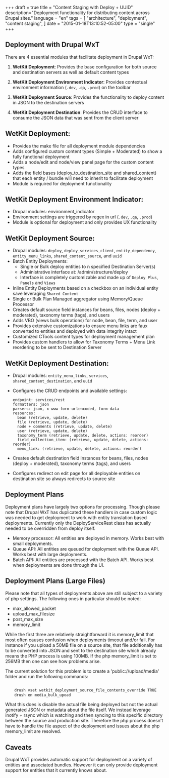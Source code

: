 +++
draft = true
title = "Content Staging with Deploy + UUID"
description="Deployment functionality for distributing content across Drupal sites."
language = "en"
tags = [
    "architecture",
    "deployment",
    "content staging",
]
date = "2015-01-18T13:10:52-05:00"
type = "single"
+++

## Deployment with Drupal WxT

There are 4 essential modules that facilitate deployment in Drupal WxT:

1. **WetKit Deployment**: Provides the base configuration for both source and destination servers as well as default content types

2. **WetKit Deployment Environment Indicator**: Provides contextual environment information  (`.dev`, `.qa`, `.prod`) on the toolbar

3. **WetKit Deployment Source**: Provides the functionality to deploy content in JSON to the destination servers

4. **WetKit Deployment Destination**: Provides the CRUD interface to consume the JSON data that was sent from the client server

## WetKit Deployment:

* Provides the make file for all deployment module dependencies
* Adds configured custom content types (Simple + Moderated) to show a fully functional deployment
* Adds a node/edit and node/view panel page for the custom content types
* Adds the field bases (deploy_to_destination_site and shared_content) that each entity / bundle will need to inherit to facilitate deployment
* Module is required for deployment functionality

## WetKit Deployment Environment Indicator:

* Drupal modules: environment_indicator
* Environment settings are triggered by regex in url (`.dev`, `.qa`, `.prod`)
* Module is optional for deployment and only provides UX functionality

## WetKit Deployment Source:

* Drupal modules: `deploy`, `deploy_services_client`, `entity_dependency`, `entity_menu_links`, `shared_content_source`, and `uuid`
* Batch Entity Deployments:
  * Single or Bulk deploy entities to n specified Destination Server(s)
  * Administrative interface at: /admin/structure/deploy
  * Interface is completely customizable and made up of `Deploy Plus`, `Panels` and `Views`
* Inline Entity Deployments based on a checkbox on an individual entity save leveraging `Shared Content`
* Single or Bulk Plan Managed aggregator using Memory/Queue Processor
* Creates default source field instances for beans, files, nodes (deploy + moderated), taxonomy terms (tags), and users
* Adds VBO (views bulk operations) for node, bean, file, term, and user
* Provides extensive customizations to ensure menu links are faux converted to entities and deployed with data integrity intact
* Customized CTools content types for deployment management plan
* Provides custom handlers to allow for Taxonomy Terms + Menu Link reordering to be sent to Destination Server

## WetKit Deployment Destination:

* Drupal modules: `entity_menu_links`, `services`, `shared_content_destination`, and `uuid`
* Configures the CRUD endpoints and available settings:

    ```
    endpoint: services/rest
    formatters: json
    parsers: json, x-www-form-urlencoded, form-data
    resources:
      bean (retrieve, update, delete)
      file (retrieve, update, delete)
      node + comments (retrieve, update, delete)
      user (retrieve, update, delete)
      taxonomy_term (retrieve, update, delete, actions: reorder)
      field_collection_item: (retrieve, update, delete, actions: reorder)
      menu_link: (retrieve, update, delete, actions: reorder)
    ```

* Creates default destination field instances for beans, files, nodes (deploy + moderated), taxonomy terms (tags), and users
* Configures redirect on edit page for all deployable entities on destination site so always redirects to source site

## Deployment Plans

Deployment plans have largely two options for processing. Though please note that Drupal WxT has duplicated these handlers in case custom logic was needed to get deployment to work with entity translation based deployments. Currently only the DeployServiceRest class has actually needed to be overridden from deploy itself.

* Memory processor: All entities are deployed in memory. Works best with small deployments.
* Queue API: All entities are queued for deployment with the Queue API. Works best with large deployments.
* Batch API: All entities are processed with the Batch API. Works best when deployments are done through the UI.

## Deployment Plans (Large Files)

Please note that all types of deployments above are still subject to a variety of php settings. The following ones in particular should be noted:

* max_allowed_packet
* upload_max_filesize
* post_max_size
* memory_limit

While the first three are relatively straightforward it is memory_limit that most often causes confusion when deployments timeout and/or fail. For instance if you upload a 50MB file on a source site, that file additionally has to be converted into JSON and sent to the destination site which already means the PHP process is using 100MB. If the php memory_limit is set to 256MB then one can see how problems arise.

The current solution for this problem is to create a 'public://upload/media' folder and run the following commands:

```sh

    drush vset wetkit_deployment_source_file_contents_override TRUE
    drush en media_bulk_upoad

```

What this does is disable the actual file being deployed but not the actual generated JSON or metadata about the file itself. We instead leverage inotify + rsync which is watching and then syncing to this specific directory between the source and production site. Therefore the php process doesn't have to handle the file aspect of the deployment and issues about the php memory_limit are resolved.

## Caveats

Drupal WxT provides automatic support for deployment on a variety of entities and associated bundles. However it can only provide deployment support for entities that it currently knows about.
